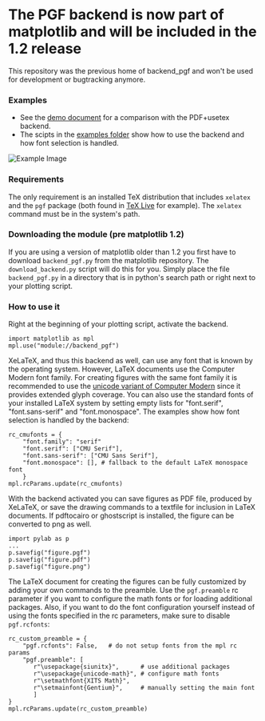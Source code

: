 

The PGF backend is now part of matplotlib and will be included in the 1.2 release
======================

This repository was the previous home of backend_pgf and won't be used for development or bugtracking anymore.

### Examples

* See the [demo document](https://github.com/pwuertz/matplotlib-backend-pgf/raw/master/demo/demo.pdf) for a comparison with the PDF+usetex backend.
* The scipts in the [examples folder](https://github.com/pwuertz/matplotlib-backend-pgf/tree/master/examples) show how to use the backend and how font selection is handled.

![Example Image](https://github.com/pwuertz/matplotlib-backend-pgf/raw/master/demo/figure-pgf.png)

### Requirements

The only requirement is an installed TeX distribution that includes `xelatex` and the `pgf` package (both found in [TeX Live](http://www.tug.org/texlive/) for example). The `xelatex` command must be in the system's path.

### Downloading the module (pre matplotlib 1.2)

If you are using a version of matplotlib older than 1.2 you first have to download `backend_pgf.py` from the matplotlib repository. The `download_backend.py` script will do this for you. Simply place the file `backend_pgf.py` in a directory that is in python's search path or right next to your plotting script.

### How to use it

Right at the beginning of your plotting script, activate the backend.

    import matplotlib as mpl
    mpl.use("module://backend_pgf")

XeLaTeX, and thus this backend as well, can use any font that is known by the operating system. However, LaTeX documents use the Computer Modern font family. For creating figures with the same font family it is recommended to use the [unicode variant of Computer Modern](http://sourceforge.net/projects/cm-unicode/) since it provides extended glyph coverage. You can also use the standard fonts of your installed LaTeX system by setting empty lists for "font.serif", "font.sans-serif" and "font.monospace". The examples show how font selection is handled by the backend:

    rc_cmufonts = {
        "font.family": "serif"
        "font.serif": ["CMU Serif"],
        "font.sans-serif": ["CMU Sans Serif"],
        "font.monospace": [], # fallback to the default LaTeX monospace font
        }
    mpl.rcParams.update(rc_cmufonts)

With the backend activated you can save figures as PDF file, produced by XeLaTeX, or save the drawing commands to a textfile for inclusion in LaTeX documents. If pdftocairo or ghostscript is installed, the figure can be converted to png as well.

    import pylab as p
    ...
    p.savefig("figure.pgf")
    p.savefig("figure.pdf")
    p.savefig("figure.png")

The LaTeX document for creating the figures can be fully customized by adding your own commands to the preamble. Use the `pgf.preamble` rc parameter if you want to configure the math fonts or for loading additional packages. Also, if you want to do the font configuration yourself instead of using the fonts specified in the rc parameters, make sure to disable `pgf.rcfonts`:

    rc_custom_preamble = {
        "pgf.rcfonts": False,   # do not setup fonts from the mpl rc params
        "pgf.preamble": [
           r"\usepackage{siunitx}",      # use additional packages
           r"\usepackage{unicode-math}", # configure math fonts
           r"\setmathfont{XITS Math}",
           r"\setmainfont{Gentium}",     # manually setting the main font
           ]
    }
    mpl.rcParams.update(rc_custom_preamble)
